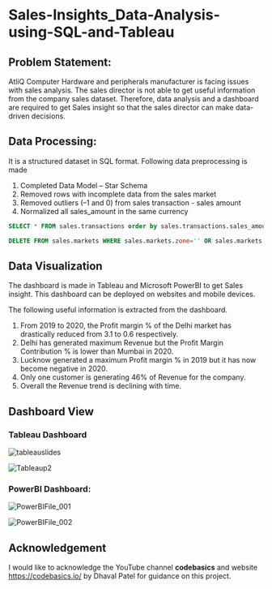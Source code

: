 # Sales-Insights_Data-Analysis-using-SQL-and-Tableau
## Problem Statement:
AtliQ Computer Hardware and peripherals manufacturer is facing issues with sales analysis. The sales director is not able to get useful information from the company sales dataset. Therefore, data analysis and a dashboard are required to get Sales insight so that the sales director can make data-driven decisions.

## Data Processing:
It is a structured dataset in SQL format. Following data preprocessing is made
1. Completed Data Model – Star Schema 
2. Removed rows with incomplete data from the sales market 
3. Removed outliers (–1 and 0) from sales transaction - sales amount 
4. Normalized all sales_amount in the same currency

```sql   
SELECT * FROM sales.transactions order by sales.transactions.sales_amount ASC limit 15;

DELETE FROM sales.markets WHERE sales.markets.zone='' OR sales.markets.zone IS NULL;
```

## Data Visualization
The dashboard is made in Tableau and Microsoft PowerBI to get Sales insight. This dashboard can be deployed on websites and mobile devices. 

The following useful information is extracted from the dashboard.
1. From 2019 to 2020, the Profit margin % of the Delhi market has drastically reduced from 3.1 to 0.6 respectively.
2. Delhi has generated maximum Revenue but the Profit Margin Contribution % is lower than Mumbai in 2020.
3. Lucknow generated a maximum Profit margin % in 2019 but it has now become negative in 2020. 
4. Only one customer is generating 46% of Revenue for the company.
5. Overall the Revenue trend is declining with time.

## Dashboard View
### Tableau Dashboard
![tableauslides](https://github.com/alishafique3/Sales-Insights_Data-Analysis-using-SQL-and-PowerBI/assets/17300597/b99430bc-589c-41ca-920e-c940c03278bb)

![Tableaup2](https://github.com/alishafique3/Sales-Insights_Data-Analysis-using-SQL-and-PowerBI/assets/17300597/a6ec09df-ab8b-4f4a-8232-8be1b59e3e5e)


### PowerBI Dashboard:
![PowerBIFile_001](https://github.com/alishafique3/Sales-Insights_Data-Analysis-using-SQL-and-PowerBI/assets/17300597/a6cca4de-1cb7-4caa-9f40-3342cf8ae51a)

![PowerBIFile_002](https://github.com/alishafique3/Sales-Insights_Data-Analysis-using-SQL-and-PowerBI/assets/17300597/4b8024e6-acd1-4b4b-97ac-7cb45ece820c)

## Acknowledgement
I would like to acknowledge the YouTube channel **codebasics** and website https://codebasics.io/ by Dhaval Patel for guidance on this project.

